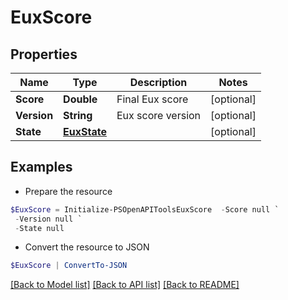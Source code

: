 # EuxScore
## Properties

Name | Type | Description | Notes
------------ | ------------- | ------------- | -------------
**Score** | **Double** | Final Eux score | [optional] 
**Version** | **String** | Eux score version | [optional] 
**State** | [**EuxState**](EuxState.md) |  | [optional] 

## Examples

- Prepare the resource
```powershell
$EuxScore = Initialize-PSOpenAPIToolsEuxScore  -Score null `
 -Version null `
 -State null
```

- Convert the resource to JSON
```powershell
$EuxScore | ConvertTo-JSON
```

[[Back to Model list]](../README.md#documentation-for-models) [[Back to API list]](../README.md#documentation-for-api-endpoints) [[Back to README]](../README.md)

